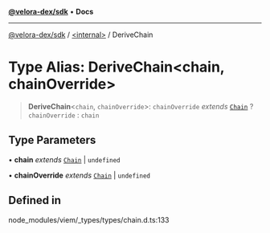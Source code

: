 [**@velora-dex/sdk**](../../README.md) • **Docs**

***

[@velora-dex/sdk](../../globals.md) / [\<internal\>](../README.md) / DeriveChain

# Type Alias: DeriveChain\<chain, chainOverride\>

> **DeriveChain**\<`chain`, `chainOverride`\>: `chainOverride` *extends* [`Chain`](Chain.md) ? `chainOverride` : `chain`

## Type Parameters

• **chain** *extends* [`Chain`](Chain.md) \| `undefined`

• **chainOverride** *extends* [`Chain`](Chain.md) \| `undefined`

## Defined in

node\_modules/viem/\_types/types/chain.d.ts:133
